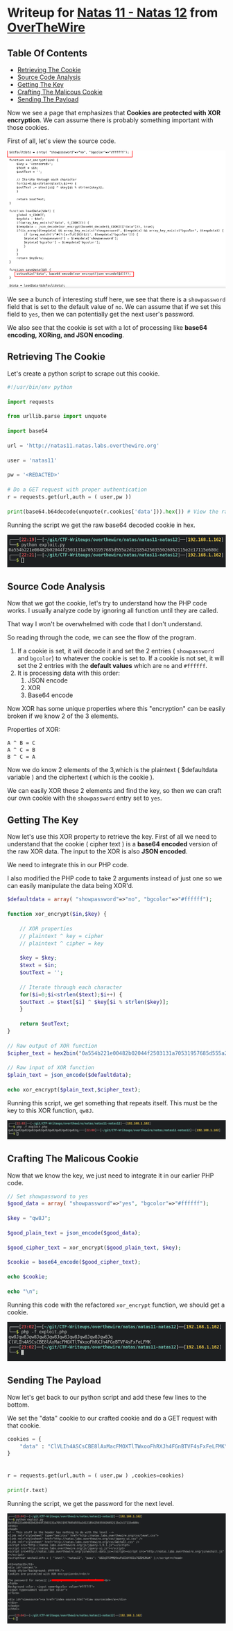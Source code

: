 # Writeup for [Natas 11 - Natas 12](http://natas11.natas.labs.overthewire.org) from [OverTheWire](https://overthewire.org)

## Table Of Contents

<!-- MarkdownTOC -->

- [Retrieving The Cookie](#retrieving-the-cookie)
- [Source Code Analysis](#source-code-analysis)
- [Getting The Key](#getting-the-key)
- [Crafting The Malicous Cookie](#crafting-the-malicous-cookie)
- [Sending The Payload](#sending-the-payload)

<!-- /MarkdownTOC -->


Now we see a page that emphasizes that **Cookies are protected with XOR encryption**. We can assume there is probably something important with those cookies.

First of all, let's view the source code.

![source](./img/source.png)

We see a bunch of interesting stuff here, we see that there is a `showpassword` field that is set to the default value of `no`. We can assume that if we set this field to `yes`, then we can potentially get the next user's password.

We also see that the cookie is set with a lot of processing like **base64 encoding, XORing, and JSON encoding**.

## Retrieving The Cookie

Let's create a python script to scrape out this cookie.

```python
#!/usr/bin/env python

import requests

from urllib.parse import unquote

import base64

url = 'http://natas11.natas.labs.overthewire.org'

user = 'natas11'

pw = '<REDACTED>'

# Do a GET request with proper authentication
r = requests.get(url,auth = ( user,pw ))

print(base64.b64decode(unquote(r.cookies['data'])).hex()) # View the raw cookie from the 'data' entry in hex

```

Running the script we get the raw base64 decoded cookie in hex.

![cookie](./img/cookie.png)


## Source Code Analysis

Now that we got the cookie, let's try to understand how the PHP code works. I usually analyze code by ignoring all function until they are called.

That way I won't be overwhelmed with code that I don't understand.

So reading through the code, we can see the flow of the program.
1. If a cookie is set, it will decode it and set the 2 entries ( `showpassword` and `bgcolor`) to whatever the cookie is set to. If a cookie is not set, it will set the 2 entries with the **default values** which are `no` and `#ffffff`.
2. It is processing data with this order:
	1. JSON encode
	2. XOR
	3. Base64 encode

Now XOR has some unique properties where this "encryption" can be easily broken if we know 2 of the 3 elements.

Properties of XOR:
```
A ^ B = C
A ^ C = B
B ^ C = A
```

Now we do know 2 elements of the 3,which is the plaintext ( $defaultdata variable ) and the ciphertext ( which is the cookie ).

We can easily XOR these 2 elements and find the key, so then we can craft our own cookie with the `showpassword` entry set to `yes`.

## Getting The Key

Now let's use this XOR property to retrieve the key. First of all we need to understand that the cookie ( cipher text ) is a **base64 encoded** version of the raw XOR data. The input to the XOR is also **JSON encoded**.

We need to integrate this in our PHP code.

I also modified the PHP code to take 2 arguments instead of just one so we can easily manipulate the data being XOR'd.

```php
$defaultdata = array( "showpassword"=>"no", "bgcolor"=>"#ffffff");

function xor_encrypt($in,$key) {

    // XOR properties
    // plaintext ^ key = cipher
    // plaintext ^ cipher = key

    $key = $key;
    $text = $in;
    $outText = '';

    // Iterate through each character
    for($i=0;$i<strlen($text);$i++) {
    $outText .= $text[$i] ^ $key[$i % strlen($key)];
    }

    return $outText;
}

// Raw output of XOR function
$cipher_text = hex2bin("0a554b221e00482b02044f2503131a70531957685d555a2d121854250355026852115e2c17115e680c");

// Raw input of XOR function
$plain_text = json_encode($defaultdata);

echo xor_encrypt($plain_text,$cipher_text);

```

Running this script, we get something that repeats itself. This must be the key to this XOR function, `qw8J`.

![key](./img/key.png)

## Crafting The Malicous Cookie

Now that we know the key, we just need to integrate it in our earlier PHP code.

```php
// Set showpassword to yes
$good_data = array( "showpassword"=>"yes", "bgcolor"=>"#ffffff");

$key = "qw8J";

$good_plain_text = json_encode($good_data);

$good_cipher_text = xor_encrypt($good_plain_text, $key);

$cookie = base64_encode($good_cipher_text);

echo $cookie;

echo "\n";

```

Running this code with the refactored `xor_encrypt` function, we should get a cookie.

![payload](./img/payload.png)

## Sending The Payload

Now let's get back to our python script and add these few lines to the bottom.

We set the "data" cookie to our crafted cookie and do a GET request with that cookie.

```python
cookies = {
	"data" : "ClVLIh4ASCsCBE8lAxMacFMOXTlTWxooFhRXJh4FGnBTVF4sFxFeLFMK"
}


r = requests.get(url,auth = ( user,pw ) ,cookies=cookies)

print(r.text)
```

Running the script, we get the password for the next level.

![password](./img/password.png)
